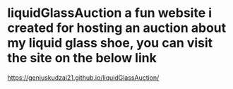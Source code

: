 # liquidGlassAuction a fun website i created for hosting an auction about my liquid glass shoe, you can visit the site on the below link

https://geniuskudzai21.github.io/liquidGlassAuction/

